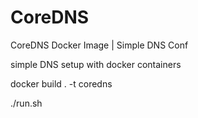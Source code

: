 # CoreDNS
CoreDNS Docker Image | Simple DNS Conf

simple DNS setup with docker containers

docker build . -t coredns

./run.sh
